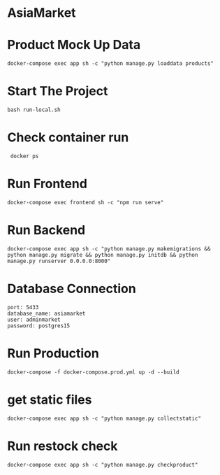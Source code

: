 # AsiaMarket


# Product Mock Up Data
``` docker-compose exec app sh -c "python manage.py loaddata products" ```

# Start The Project
``` bash run-local.sh ```

# Check container run
``` docker ps```

# Run Frontend
``` docker-compose exec frontend sh -c "npm run serve" ```

# Run Backend
``` docker-compose exec app sh -c "python manage.py makemigrations && python manage.py migrate && python manage.py initdb && python manage.py runserver 0.0.0.0:8000" ```

# Database Connection
``` 
port: 5433
database_name: asiamarket
user: adminmarket
password: postgres15
```

# Run Production
```docker-compose -f docker-compose.prod.yml up -d --build```

# get static files
```docker-compose exec app sh -c "python manage.py collectstatic"```

# Run restock check
``` docker-compose exec app sh -c "python manage.py checkproduct" ```